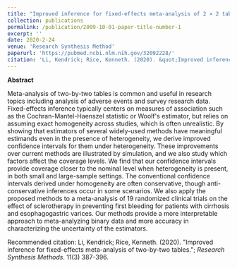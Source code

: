 ```yaml
---
title: "Improved inference for fixed-effects meta-analysis of 2 × 2 tables"
collection: publications
permalink: /publication/2009-10-01-paper-title-number-1
excerpt: ''
date: 2020-2-24
venue: 'Research Synthesis Method'
paperurl: 'https://pubmed.ncbi.nlm.nih.gov/32092228/'
citation: 'Li, Kendrick; Rice, Kenneth. (2020). &quot;Improved inference for fixed-effects meta-analysis of two-by-two tables.&quot; <i>Research Synthesis Methods</i>. 11(3) 387-396.'
---
```


**Abstract**

Meta-analysis of two-by-two tables is common and useful in research topics including analysis of adverse events and survey research data. Fixed-effects inference typically centers on measures of association such as the Cochran-Mantel-Haenszel statistic or Woolf's estimator, but relies on assuming exact homogeneity across studies, which is often unrealistic. By showing that estimators of several widely-used methods have meaningful estimands even in the presence of heterogeneity, we derive improved confidence intervals for them under heterogeneity. These improvements over current methods are illustrated by simulation, and we also study which factors affect the coverage levels. We find that our confidence intervals provide coverage closer to the nominal level when heterogeneity is present, in both small and large-sample settings. The conventional confidence intervals derived under homogeneity are often conservative, though anti-conservative inferences occur in some scenarios. We also apply the proposed methods to a meta-analysis of 19 randomized clinical trials on the effect of sclerotherapy in preventing first bleeding for patients with cirrhosis and esophagogastric varices. Our methods provide a more interpretable approach to meta-analyzing binary data and more accuracy in characterizing the uncertainty of the estimators.

Recommended citation: Li, Kendrick; Rice, Kenneth. (2020). "Improved inference for fixed-effects meta-analysis of two-by-two tables."; <i>Research Synthesis Methods</i>. 11(3) 387-396.

